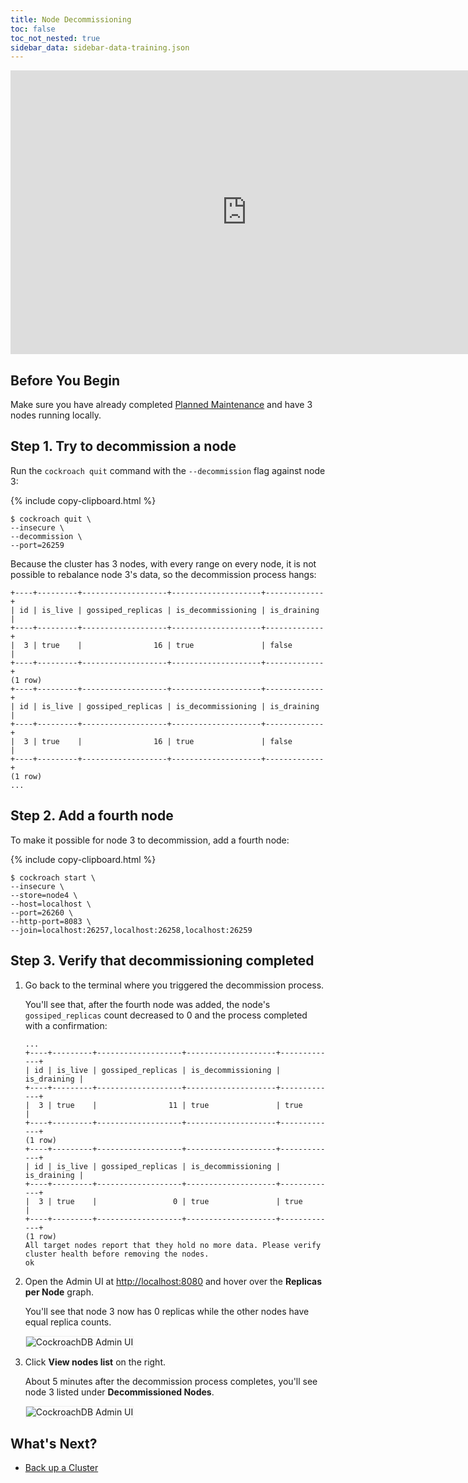 ```yaml
---
title: Node Decommissioning
toc: false
toc_not_nested: true
sidebar_data: sidebar-data-training.json
---
```


<iframe src="https://docs.google.com/presentation/d/e/2PACX-1vR0C9G-W0sNE1-SwziVHU7jJikwx50K-cDwy0kdFkADqSeu1po_nq8OM-IHyqngaeKtRiUNjKcZXZJL/embed?start=false&loop=false" frameborder="0" width="756" height="454" allowfullscreen="true" mozallowfullscreen="true" webkitallowfullscreen="true"></iframe>

<style>
  #toc ul:before {
    content: "Hands-on Lab"
  }
</style>
<div id="toc"></div>

## Before You Begin

Make sure you have already completed [Planned Maintenance](planned-maintenance.html) and have 3 nodes running locally.

## Step 1. Try to decommission a node

Run the `cockroach quit` command with the `--decommission` flag against node 3:

{% include copy-clipboard.html %}
~~~ shell
$ cockroach quit \
--insecure \
--decommission \
--port=26259
~~~

Because the cluster has 3 nodes, with every range on every node, it is not possible to rebalance node 3's data, so the decommission process hangs:

~~~
+----+---------+-------------------+--------------------+-------------+
| id | is_live | gossiped_replicas | is_decommissioning | is_draining |
+----+---------+-------------------+--------------------+-------------+
|  3 | true    |                16 | true               | false       |
+----+---------+-------------------+--------------------+-------------+
(1 row)
+----+---------+-------------------+--------------------+-------------+
| id | is_live | gossiped_replicas | is_decommissioning | is_draining |
+----+---------+-------------------+--------------------+-------------+
|  3 | true    |                16 | true               | false       |
+----+---------+-------------------+--------------------+-------------+
(1 row)
...
~~~

## Step 2. Add a fourth node

To make it possible for node 3 to decommission, add a fourth node:

{% include copy-clipboard.html %}
~~~ shell
$ cockroach start \
--insecure \
--store=node4 \
--host=localhost \
--port=26260 \
--http-port=8083 \
--join=localhost:26257,localhost:26258,localhost:26259
~~~

## Step 3. Verify that decommissioning completed

1. Go back to the terminal where you triggered the decommission process.

    You'll see that, after the fourth node was added, the node's `gossiped_replicas` count decreased to 0 and the process completed with a confirmation:

    ~~~
    ...
    +----+---------+-------------------+--------------------+-------------+
    | id | is_live | gossiped_replicas | is_decommissioning | is_draining |
    +----+---------+-------------------+--------------------+-------------+
    |  3 | true    |                11 | true               | true        |
    +----+---------+-------------------+--------------------+-------------+
    (1 row)
    +----+---------+-------------------+--------------------+-------------+
    | id | is_live | gossiped_replicas | is_decommissioning | is_draining |
    +----+---------+-------------------+--------------------+-------------+
    |  3 | true    |                 0 | true               | true        |
    +----+---------+-------------------+--------------------+-------------+
    (1 row)
    All target nodes report that they hold no more data. Please verify cluster health before removing the nodes.
    ok
    ~~~

2. Open the Admin UI at <a href="http://localhost:8080" data-proofer-ignore>http://localhost:8080</a> and hover over the **Replicas per Node** graph.

    You'll see that node 3 now has 0 replicas while the other nodes have equal replica counts.

    <img src="{{ 'images/training-17.png' | relative_url }}" alt="CockroachDB Admin UI" style="border:1px solid #eee;max-width:100%" />

3. Click **View nodes list** on the right.

    About 5 minutes after the decommission process completes, you'll see node 3 listed under **Decommissioned Nodes**.  

    <img src="{{ 'images/training-18.png' | relative_url }}" alt="CockroachDB Admin UI" style="border:1px solid #eee;max-width:100%" />

## What's Next?

- [Back up a Cluster](back-up-a-cluster.html)
